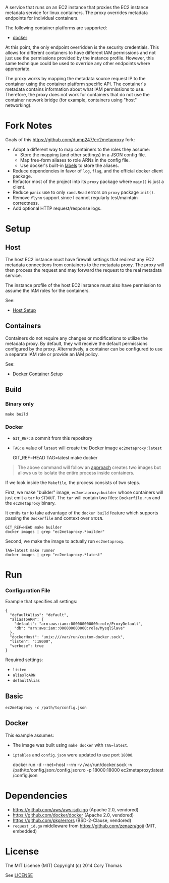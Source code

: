 A service that runs on an EC2 instance that proxies the EC2 instance metadata service
for linux containers. The proxy overrides metadata endpoints for individual
containers.

The following container platforms are supported:

- [docker](https://www.docker.com)

At this point, the only endpoint overridden is the security credentials. This allows
for different containers to have different IAM permissions and not just use the permissions
provided by the instance profile. However, this same technique could be used to override
any other endpoints where appropriate.

The proxy works by mapping the metadata source request IP to the container using the container
platform specific API. The container's metadata contains information about what IAM permissions
to use. Therefore, the proxy does not work for containers that do not use the container
network bridge (for example, containers using "host" networking).

# Fork Notes

Goals of this https://github.com/dump247/ec2metaproxy fork:

- Adopt a different way to map containers to the roles they assume:
  - Store the mapping (and other settings) in a JSON config file.
  - Map free-form aliases to role ARNs in the config file.
  - Use docker's built-in [labels](https://docs.docker.com/search/?q=container+labels) to store the aliases.
- Reduce dependencies in favor of `log`, `flag`, and the official docker client package.
- Refactor most of the project into its `proxy` package where `main()` is just a client.
- Reduce `panic` use to only `rand.Read` errors on `proxy` package `init()`.
- Remove `flynn` support since I cannot regularly test/maintain correctness.
- Add optional HTTP request/response logs.

# Setup

## Host

The host EC2 instance must have firewall settings that redirect any EC2 metadata connections
from containers to the metadata proxy. The proxy will then process the request and
may forward the request to the real metadata service.

The instance profile of the host EC2 instance must also have permission to assume the IAM roles
for the containers.

See:

- [Host Setup](docs/host-setup.md)

## Containers

Containers do not require any changes or modifications to utilize the metadata proxy. By
default, they will receive the default permissions configured by the proxy. Alternatively,
a container can be configured to use a separate IAM role or provide an IAM policy.

See:

- [Docker Container Setup](docs/docker-container-setup.md)

## Build

### Binary only

    make build

### Docker

- `GIT_REF`: a commit from this repository
- `TAG`: a value of `latest` will create the Docker image `ec2metaproxy:latest`

    GIT_REF=HEAD TAG=latest make docker

> The above command will follow an [approach](https://joeshaw.org/smaller-docker-containers-for-go-apps/) creates two images but allows us to isolate the entire process inside containers.

If we look inside the `Makefile`, the process consists of two steps.

First, we make "builder" image, `ec2metaproxy:builder` whose containers will just emit a `tar` to `STDOUT`. The `tar` will contain two files: `Dockerfile.run` and the `ec2metaproxy` binary.

It emits `tar` to take advantage of the `docker build` feature which supports passing the `Dockerfile` and context over `STDIN`.

    GIT_REF=HEAD make builder
    docker images | grep "ec2metaproxy.*builder"

Second, we make the image to actually run `ec2metaproxy`.

    TAG=latest make runner
    docker images | grep "ec2metaproxy.*latest"

# Run

### Configuration File

Example that specifies all settings:

    {
      "defaultAlias": "default",
      "aliasToARN": {
        "default": "arn:aws:iam::000000000000:role/ProxyDefault",
        "db": "arn:aws:iam::000000000000:role/MysqlSlave"
      },
      "dockerHost": "unix:///var/run/custom-docker.sock",
      "listen": ":18000",
      "verbose": true
    }

Required settings:

- `listen`
- `aliasToARN`
- `defaultAlias`

## Basic

    ec2metaproxy -c /path/to/config.json

## Docker

This example assumes:

- The image was built using `make docker` with `TAG=latest`.
- `iptables` and `config.json` were updated to use port `18000`.

    docker run -d --net=host --rm -v /var/run/docker.sock -v /path/to/config.json:/config.json:ro -p 18000:18000 ec2metaproxy:latest /config.json

# Dependencies

- https://github.com/aws/aws-sdk-go (Apache 2.0, vendored)
- https://github.com/docker/docker (Apache 2.0, vendored)
- https://github.com/pkg/errors (BSD-2-Clause, vendored)
- `request_id.go` middleware from https://github.com/zenazn/goji (MIT, embedded)

# License

The MIT License (MIT)
Copyright (c) 2014 Cory Thomas

See [LICENSE](LICENSE)
